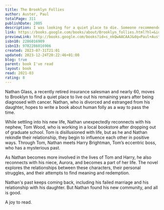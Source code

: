 ```yaml
---  
title: The Brooklyn Follies  
author: Auster, Paul  
totalPage: 311  
publishDate: 2005  
description: I was looking for a quiet place to die. Someone recommended Brooklyn, and so the next morning I travelled down there from Westchester to scope out the terrain . . .' So begins Paul Auster's remarkable new novel, The Brooklyn Follies. Set against the backdrop of the contested US election of 2000, it tells the story of Nathan and Tom, an uncle and nephew double-act. One in remission from lung cancer, divorced, and estranged from his only daughter, the other hiding away from his once-promising academic career, and, indeed, from life in general. Having accidentally ended up in the same Brooklyn neighbourhood, they discover a community teeming with life and passion. When Lucy, a little girl who refuses to speak, comes into their lives, there is suddenly a bridge from their pasts that offers them the possibility of redemption. Infused with character, mystery and humour, these lives intertwine and become bound together as Auster brilliantly explores the wider terrain of contemporary America - a crucible of broken dreams and of human folly. 'Auster at the top of his game. This superb novel about human folly turns out to be tremendously wise.' New Statesman  
link: https://books.google.com/books/about/Brooklyn_follies.html?hl=&id=s_nkQwAACAAJ  
previewLink: http://books.google.com/books?id=s_nkQwAACAAJ&dq=Paul+Auster,+The+Brooklyn+Follies&hl=&as_pt=BOOKS&cd=14&source=gbs_api  
isbn10: 2286016909  
isbn13: 9782286016906  
created: 2023-07-31T21:01  
updated: 2023-12-24T20:22:46+01:00  
blog: true  
parent: book I've read  
layout: book  
read: 2021-03  
rating: 8  
---  
```

  
Nathan Glass, a recently retired insurance salesman and nearly 60, moves to Brooklyn to find a quiet place to live out his remaining years after being diagnosed with cancer. Nathan, who is divorced and estranged from his daughter, hopes to write a book about human folly as a way to pass the time.  
  
While settling into his new life, Nathan unexpectedly reconnects with his nephew, Tom Wood, who is working in a local bookstore after dropping out of graduate school. Tom is disillusioned with life, but as he and Nathan rekindle their relationship, they begin to influence each other in positive ways. Through Tom, Nathan meets Harry Brightman, Tom’s eccentric boss, who has a mysterious past.  
  
As Nathan becomes more involved in the lives of Tom and Harry, he also reconnects with his niece, Aurora, and becomes a part of her life. The novel explores the relationships between these characters, their personal struggles, and their attempts to find meaning and redemption.  
  
Nathan's past keeps coming back, including his failed marriage and his relationship with his daughter.  But Nathan found his new community, and all is good.  
  
A joy to read.